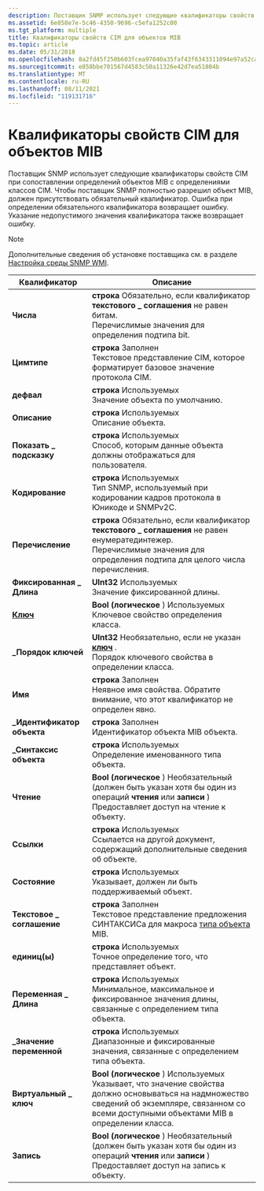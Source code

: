 ```yaml
---
description: Поставщик SNMP использует следующие квалификаторы свойств CIM при сопоставлении определений объектов MIB с определениями классов CIM.
ms.assetid: 6e858e7e-5c46-4350-9696-c5efa1252c00
ms.tgt_platform: multiple
title: Квалификаторы свойств CIM для объектов MIB
ms.topic: article
ms.date: 05/31/2018
ms.openlocfilehash: 8a2fd45f250b603fcea97040a35faf43f6343311094e97a52ca06823e99bfcac
ms.sourcegitcommit: e858bbe701567d4583c50a11326e42d7ea51804b
ms.translationtype: MT
ms.contentlocale: ru-RU
ms.lasthandoff: 08/11/2021
ms.locfileid: "119131716"
---
```

# <a name="cim-property-qualifiers-for-mib-objects"></a>Квалификаторы свойств CIM для объектов MIB

Поставщик SNMP использует следующие квалификаторы свойств CIM при сопоставлении определений объектов MIB с определениями классов CIM. Чтобы поставщик SNMP полностью разрешил объект MIB, должен присутствовать обязательный квалификатор. Ошибка при определении обязательного квалификатора возвращает ошибку. Указание недопустимого значения квалификатора также возвращает ошибку.

> [!Note]  
> Дополнительные сведения об установке поставщика см. в разделе [Настройка среды SNMP WMI](setting-up-the-wmi-snmp-environment.md).

 



| Квалификатор                          | Описание                                                                                                                                                                                            |
|------------------------------------|--------------------------------------------------------------------------------------------------------------------------------------------------------------------------------------------------------|
| **Числа**                           | **строка** Обязательно, если квалификатор **текстового \_ соглашения** не равен битам.<br/> Перечислимые значения для определения подтипа bit.<br/>                                        |
| **Цимтипе**                        | **строка** Заполнен<br/> Текстовое представление CIM, которое форматирует базовое значение протокола CIM.<br/>                                                                                    |
| **дефвал**                         | **строка** Используемых<br/> Значение объекта по умолчанию.<br/>                                                                                                                                       |
| **Описание**                    | **строка** Используемых<br/> Описание объекта.<br/>                                                                                                                                    |
| **Показать \_ подсказку**                  | **строка** Используемых<br/> Способ, которым данные объекта должны отображаться для пользователя.<br/>                                                                                                    |
| **Кодирование**                       | **строка** Используемых<br/> Тип SNMP, используемый при кодировании кадров протокола в Юникоде и SNMPv2C.<br/>                                                                                              |
| **Перечисление**                    | **строка** Обязательно, если квалификатор **текстового \_ соглашения** не равен енумератединтежер.<br/> Перечислимые значения для определения подтипа для целого числа перечисления.<br/>                  |
| **Фиксированная \_ Длина**                  | **UInt32** Используемых<br/> Значение фиксированной длины.<br/>                                                                                                                                           |
| [**Ключ**](standard-qualifiers.md) | **Bool (логическое** ) Используемых<br/> Ключевое свойство определения класса.<br/>                                                                                                                             |
| **\_Порядок ключей**                     | **UInt32** Необязательно, если не указан [**ключ**](standard-qualifiers.md) .<br/> Порядок ключевого свойства в определении класса.<br/>                                                   |
| **Имя**                           | **строка** Заполнен<br/> Неявное имя свойства. Обратите внимание, что этот квалификатор не определен явно.<br/>                                                                           |
| **\_Идентификатор объекта**             | **строка** Заполнен<br/> Идентификатор объекта MIB объекта.<br/>                                                                                                                              |
| **\_Синтаксис объекта**                 | **строка** Используемых<br/> Определение именованного типа объекта.<br/>                                                                                                                               |
| **Чтение**                           | **Bool (логическое** ) Необязательный (должен быть указан хотя бы один из операций **чтения** или **записи** )<br/> Предоставляет доступ на чтение к объекту.<br/>                                                                     |
| **Ссылки**                      | **строка** Используемых<br/> Ссылается на другой документ, содержащий дополнительные сведения об объекте.<br/>                                                                                   |
| **Состояние**                         | **строка** Используемых<br/> Указывает, должен ли быть поддерживаемый объект.<br/>                                                                                                               |
| **Текстовое \_ соглашение**            | **строка** Заполнен<br/> Текстовое представление предложения СИНТАКСИСа для макроса [типа объекта](object-type-macro.md) MIB.<br/>                                                           |
| **единиц(ы)**                          | **строка** Используемых<br/> Точное определение того, что представляет объект.<br/>                                                                                                             |
| **Переменная \_ Длина**               | **строка** Используемых<br/> Минимальное, максимальное и фиксированное значения длины, связанные с определением типа объекта.<br/>                                                                       |
| **\_Значение переменной**                | **строка** Используемых<br/> Диапазонные и фиксированные значения, связанные с определением типа объекта.<br/>                                                                                         |
| **Виртуальный \_ ключ**                   | **Bool (логическое** ) Используемых<br/> Указывает, что значение свойства должно основываться на надмножество сведений об экземпляре, связанном со всеми доступными объектами MIB в определении класса.<br/> |
| **Запись**                          | **Bool (логическое** ) Необязательный (должен быть указан хотя бы один из операций **чтения** или **записи** )<br/> Предоставляет доступ на запись к объекту.<br/>                                                                    |



 

 

 




